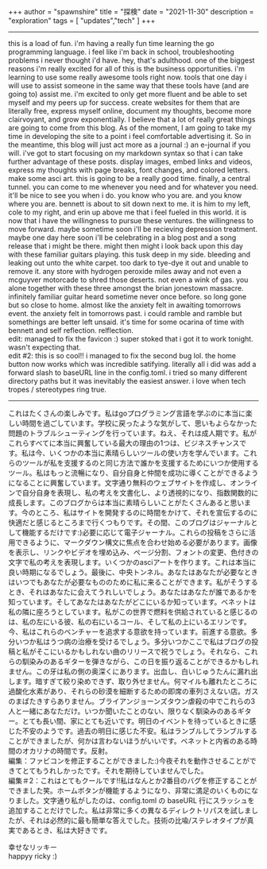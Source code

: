 +++
author = "spawnshire"
title = "探検"
date = "2021-11-30"
description = "exploration"
tags = [
    "updates","tech"
]
+++
***
this is a load of fun. i'm having a really fun time learning the go programming language. i feel like i'm back in school, troubleshooting problems i never thought i'd have. hey, that's adulthood. one of the biggest reasons i'm really excited for all of this is the business opportunities. i'm learning to use some really awesome tools right now. tools that one day i will use to assist someone in the same way that these tools have (and are going to) assist me. i'm excited to only get more fluent and be able to set myself and my peers up for success. create websites for them that are literally free, express myself online, document my thoughts, become more clairvoyant, and grow exponentially. I believe that a lot of really great things are going to come from this blog. As of the moment, I am going to take my time in developing the site to a point i feel comfortable advertising it. So in the meantime, this blog will just act more as a journal :) an e-journal if you will. i've got to start focusing on my markdown syntax so that i can take further advantage of these posts. display images, embed links and videos, express my thoughts with page breaks, font changes, and colored letters. make some asci art. this is going to be a really good time. finally, a central tunnel. you can come to me whenever you need and for whatever you need. it'll be nice to see you when i do. you know who you are. and you know where you are. bennett is about to sit down next to me. it is him to my left, cole to my right, and erin up above me that i feel fueled in this world. it is now that i have the willingness to pursue these ventures. the willingness to move forward. maybe sometime soon i'll be recieving depression treatment. maybe one day here soon i'll be celebrating in a blog post and a song release that i might be there. might then might i look back upon this day with these familiar guitars playing. this tusk deep in my side. bleeding and leaking out unto the white carpet. too dark to tye-dye it out and unable to remove it. any store with hydrogen peroxide miles away and not even a mcguyver motorcade to shred those deserts. not even a wink of gas. you alone together with these three amongst the brian jonestown massacre. infinitely familiar guitar heard sometime never once before. so long gone but so close to home. almost like the anxiety felt in awaiting tomorrows event. the anxiety felt in tomorrows past. i could ramble and ramble but somethings are better left unsaid. it's time for some ocarina of time with bennett and self reflection. relflection.  
edit: managed to fix the favicon :) super stoked that i got it to work tonight. wasn't expecting that.  
edit #2: this is so cool!! i managed to fix the second bug lol. the home button now works which was incredible satifying. literally all i did was add a forward slash to baseURL line in the config.toml. i tried so many different directory paths but it was inevitably the easiest answer. i love when tech tropes / stereotypes ring true.
***
これはたくさんの楽しみです。私はgoプログラミング言語を学ぶのに本当に楽しい時間を過ごしています。学校に戻ったような気がして、思いもよらなかった問題のトラブルシューティングを行っています。ねえ、それは成人期です。私がこれらすべてに本当に興奮している最大の理由の1つは、ビジネスチャンスです。私は今、いくつかの本当に素晴らしいツールの使い方を学んでいます。これらのツールが私を支援するのと同じ方法で誰かを支援するためにいつか使用するツール。私はもっ​​と流暢になり、自分自身と仲間を成功に導くことができるようになることに興奮しています。文字通り無料のウェブサイトを作成し、オンラインで自分自身を表現し、私の考えを文書化し、より透視的になり、指数関数的に成長します。このブログからは本当に素晴らしいことがたくさんあると思います。今のところ、私はサイトを開発するのに時間をかけて、それを宣伝するのに快適だと感じるところまで行くつもりです。その間、このブログはジャーナルとして機能するだけです:)必要に応じて電子ジャーナル。これらの投稿をさらに活用できるように、マークダウン構文に焦点を合わせ始める必要があります。画像を表示し、リンクやビデオを埋め込み、ページ分割、フォントの変更、色付きの文字で私の考えを表現します。いくつかのasciアートを作ります。これは本当に良い時期になるでしょう。最後に、中央トンネル。あなたはあなたが必要なときはいつでもあなたが必要なもののために私に来ることができます。私がそうするとき、それはあなたに会えてうれしいでしょう。あなたはあなたが誰であるかを知っています。そしてあなたはあなたがどこにいるか知っています。ベネットは私の隣に座ろうとしています。私がこの世界で燃料を供給されていると感じるのは、私の左にいる彼、私の右にいるコール、そして私の上にいるエリンです。今、私はこれらのベンチャーを追求する意欲を持っています。前進する意欲。多分いつか私はうつ病の治療を受けるでしょう。多分いつかここで私はブログの投稿と私がそこにいるかもしれない曲のリリースで祝うでしょう。それなら、これらの馴染みのあるギターを弾きながら、この日を振り返ることができるかもしれません。この牙は私の側の奥深くにあります。出血し、白いじゅうたんに漏れ出します。暗すぎて絞り染めできず、取り外せません。何マイルも離れたところに過酸化水素があり、それらの砂漠を細断するための即席の車列さえない店。ガスのまばたきすらありません。ブライアンジョーンズタウン虐殺の中でこれらの3人と一緒にあなただけ。いつか聞いたことのない、限りなく馴染みのあるギター。とても長い間、家にとても近いです。明日のイベントを待っているときに感じた不安のようです。過去の明日に感じた不安。私はランブルしてランブルすることができましたが、何かは言わないほうがいいです。ベネットと内省のある時間のオカリナの時間です。反射。  
編集：ファビコンを修正することができました:)今夜それを動作させることができてとてもうれしかったです。それを期待していませんでした。  
編集＃2：これはとてもクールです!!私はなんとか2番目のバグを修正することができました笑。ホームボタンが機能するようになり、非常に満足のいくものになりました。文字通り私がしたのは、config.toml の baseURL 行にスラッシュを追加することだけでした。私は非常に多くの異なるディレクトリパスを試しましたが、それは必然的に最も簡単な答えでした。技術の比喩/ステレオタイプが真実であるとき、私は大好きです。


幸せなリッキー  
happyy ricky :)